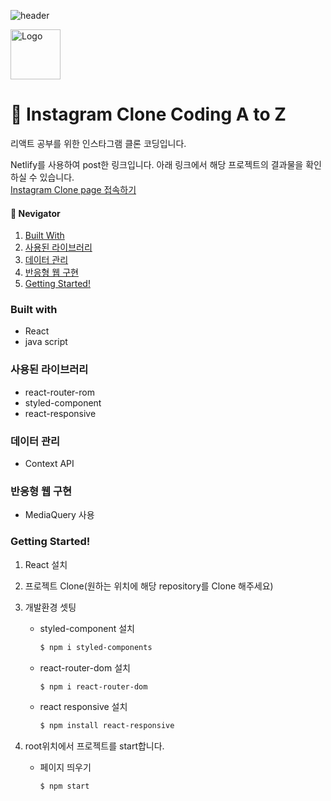 ![header](https://capsule-render.vercel.app/api?type=waving&color=auto&height=300&section=header&text=React%20Toy%20Project&fontSize=70&animation=fadeIn&fontAlignY=38&desc=&descAlignY=51&descAlign=62)

<div>
  <img src="https://avatars.githubusercontent.com/u/90607105?s=200&v=4" alt="Logo" width="80" height="80">
  <h1>🚀 Instagram Clone Coding A to Z</h1>
</div>

리액트 공부를 위한 인스타그램 클론 코딩입니다. 

Netlify를 사용하여 post한 링크입니다.
아래 링크에서 해당 프로젝트의 결과물을 확인하실 수 있습니다. 
<br>
<a href="https://meanstagram.netlify.app/">Instagram Clone page 접속하기</a>


<h4>🧭 Nevigator</h4>
<ol>
  <li>
     <a href="#built-with">Built With</a>
  </li>
  <li>
    <a href="#사용된-라이브러리">사용된 라이브러리</a>
  </li>
  <li>
    <a href="#데이터-관리">데이터 관리</a>
  </li>
  <li>
    <a href="#반응형-웹-구현">반응형 웹 구현</a>
  </li>
  <li>
    <a href="#getting-started">Getting Started!</a>
  </li>
  
</ol>

### Built with
- React
- java script

### 사용된 라이브러리
- react-router-rom
- styled-component
- react-responsive

### 데이터 관리
- Context API

### 반응형 웹 구현
- MediaQuery 사용

### Getting Started!
1. React 설치
2. 프로젝트 Clone(원하는 위치에 해당 repository를 Clone 해주세요)
3. 개발환경 셋팅
   
   - styled-component 설치
     ```sh
     $ npm i styled-components
     ```
   - react-router-dom 설치
     ```sh
     $ npm i react-router-dom
     ```
   - react responsive 설치
     ```sh
     $ npm install react-responsive
     ```
5. root위치에서 프로젝트를 start합니다.
   - 페이지 띄우기
     ```sh
     $ npm start
     ```

